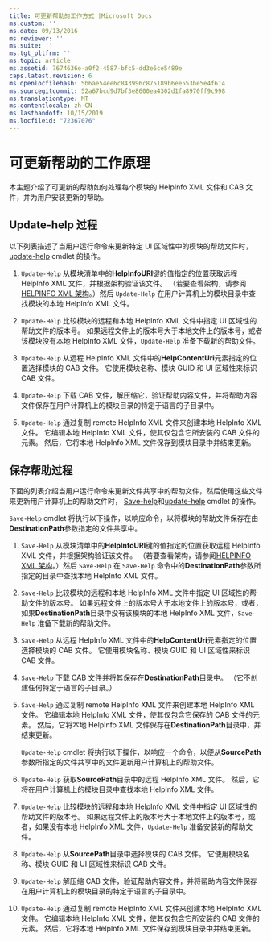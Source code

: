 ```yaml
---
title: 可更新帮助的工作方式 |Microsoft Docs
ms.custom: ''
ms.date: 09/13/2016
ms.reviewer: ''
ms.suite: ''
ms.tgt_pltfrm: ''
ms.topic: article
ms.assetid: 7674636e-a0f2-4587-bfc5-dd3e6ce5489e
caps.latest.revision: 6
ms.openlocfilehash: 5b6ae54ee6c843996c875189b6ee553be5e4f614
ms.sourcegitcommit: 52a67bcd9d7bf3e8600ea4302d1fa8970ff9c998
ms.translationtype: MT
ms.contentlocale: zh-CN
ms.lasthandoff: 10/15/2019
ms.locfileid: "72367076"
---
```

# <a name="how-updatable-help-works"></a>可更新帮助的工作原理

本主题介绍了可更新的帮助如何处理每个模块的 HelpInfo XML 文件和 CAB 文件，并为用户安装更新的帮助。

## <a name="the-update-help-process"></a>Update-help 过程

以下列表描述了当用户运行命令来更新特定 UI 区域性中的模块的帮助文件时， [update-help](/powershell/module/Microsoft.PowerShell.Core/Update-Help) cmdlet 的操作。

1. `Update-Help` 从模块清单中的**HelpInfoURI**键的值指定的位置获取远程 HelpInfo XML 文件，并根据架构验证该文件。 （若要查看架构，请参阅[HELPINFO XML 架构](./helpinfo-xml-schema.md)。）然后 `Update-Help` 在用户计算机上的模块目录中查找模块的本地 HelpInfo XML 文件。

2. `Update-Help` 比较模块的远程和本地 HelpInfo XML 文件中指定 UI 区域性的帮助文件的版本号。 如果远程文件上的版本号大于本地文件上的版本号，或者该模块没有本地 HelpInfo XML 文件，`Update-Help` 准备下载新的帮助文件。

3. `Update-Help` 从远程 HelpInfo XML 文件中的**HelpContentUri**元素指定的位置选择模块的 CAB 文件。 它使用模块名称、模块 GUID 和 UI 区域性来标识 CAB 文件。

4. `Update-Help` 下载 CAB 文件，解压缩它，验证帮助内容文件，并将帮助内容文件保存在用户计算机上的模块目录的特定于语言的子目录中。

5. `Update-Help` 通过复制 remote HelpInfo XML 文件来创建本地 HelpInfo XML 文件。 它编辑本地 HelpInfo XML 文件，使其仅包含它所安装的 CAB 文件的元素。 然后，它将本地 HelpInfo XML 文件保存到模块目录中并结束更新。

## <a name="the-save-help-process"></a>保存帮助过程

下面的列表介绍当用户运行命令来更新文件共享中的帮助文件，然后使用这些文件来更新用户计算机上的帮助文件时， [Save-help](/powershell/module/Microsoft.PowerShell.Core/Save-Help)和[update-help](/powershell/module/Microsoft.PowerShell.Core/Update-Help) cmdlet 的操作。

`Save-Help` cmdlet 将执行以下操作，以响应命令，以将模块的帮助文件保存在由**DestinationPath**参数指定的文件共享中。

1. `Save-Help` 从模块清单中的**HelpInfoURI**键的值指定的位置获取远程 HelpInfo XML 文件，并根据架构验证该文件。 （若要查看架构，请参阅[HELPINFO XML 架构](./helpinfo-xml-schema.md)。）然后 `Save-Help` 在 `Save-Help` 命令中的**DestinationPath**参数所指定的目录中查找本地 HelpInfo XML 文件。

2. `Save-Help` 比较模块的远程和本地 HelpInfo XML 文件中指定 UI 区域性的帮助文件的版本号。 如果远程文件上的版本号大于本地文件上的版本号，或者，如果**DestinationPath**目录中没有该模块的本地 HelpInfo XML 文件，`Save-Help` 准备下载新的帮助文件。

3. `Save-Help` 从远程 HelpInfo XML 文件中的**HelpContentUri**元素指定的位置选择模块的 CAB 文件。 它使用模块名称、模块 GUID 和 UI 区域性来标识 CAB 文件。

4. `Save-Help` 下载 CAB 文件并将其保存在**DestinationPath**目录中。 （它不创建任何特定于语言的子目录。）

5. `Save-Help` 通过复制 remote HelpInfo XML 文件来创建本地 HelpInfo XML 文件。 它编辑本地 HelpInfo XML 文件，使其仅包含它保存的 CAB 文件的元素。 然后，它将本地 HelpInfo XML 文件保存在**DestinationPath**目录中，并结束更新。

   `Update-Help` cmdlet 将执行以下操作，以响应一个命令，以便从**SourcePath**参数所指定的文件共享中的文件更新用户计算机上的帮助文件。

1. `Update-Help` 获取**SourcePath**目录中的远程 HelpInfo XML 文件。 然后，它将在用户计算机上的模块目录中查找本地 HelpInfo XML 文件。

2. `Update-Help` 比较模块的远程和本地 HelpInfo XML 文件中指定 UI 区域性的帮助文件的版本号。 如果远程文件上的版本号大于本地文件上的版本号，或者，如果没有本地 HelpInfo XML 文件，`Update-Help` 准备安装新的帮助文件。

3. `Update-Help` 从**SourcePath**目录中选择模块的 CAB 文件。 它使用模块名称、模块 GUID 和 UI 区域性来标识 CAB 文件。

4. `Update-Help` 解压缩 CAB 文件，验证帮助内容文件，并将帮助内容文件保存在用户计算机上的模块目录的特定于语言的子目录中。

5. `Update-Help` 通过复制 remote HelpInfo XML 文件来创建本地 HelpInfo XML 文件。 它编辑本地 HelpInfo XML 文件，使其仅包含它所安装的 CAB 文件的元素。 然后，它将本地 HelpInfo XML 文件保存到模块目录中并结束更新。